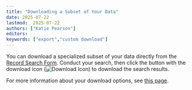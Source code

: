 ```yaml
---
title: "Downloading a Subset of Your Data"
date: 2025-07-22
lastmod:  2025-07-22
authors: ["Katie Pearson"]
editors: 
keywords: ["export","custom download"]
---
```


You can download a specialized subset of your data directly from the [Record Search Form](/docs/Editor_Guide/Editing_Searching_Records/). Conduct your search, then click the button with the download icon (![Download Icon](/img/dl.png)) to download the search results.

For more information about your download options, see [this page](/docs/User_Guide/Downloading/download_data).